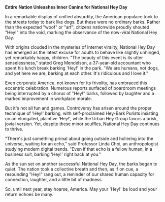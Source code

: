 **Entire Nation Unleashes Inner Canine for National Hey Day**

In a remarkable display of unified absurdity, the American populace took to the streets today to bark like dogs. But these were no ordinary barks. Rather than the expected "woof" or "arf", citizens nationwide proudly shouted "Hey!" into the void, marking the observance of the now-viral National Hey Day. 

With origins clouded in the mysteries of internet virality, National Hey Day has emerged as the latest excuse for adults to behave like slightly unhinged, yet remarkably happy, children. "The beauty of this event is its utter senselessness," stated Greg Mendelson, a 37-year-old accountant who spent his lunch break barking 'Hey!' in the park. "We are humans, not dogs, and yet here we are, barking at each other. It's ridiculous and I love it."

Even corporate America, not known for its frivolity, has embraced this eccentric celebration. Numerous reports surfaced of boardroom meetings being interrupted by a chorus of "Hey!" barks, followed by laughter and a marked improvement in workplace morale.

But it's not all fun and games. Controversy has arisen around the proper technique of 'Hey!' barking, with self-proclaimed Hey-Bark Purists insisting on an elongated, plaintive 'Hey!', while the Urban Hey Group favors a brisk, jovial version. Yet, despite these minor scuffles, National Hey Day continues to thrive.

"There's just something primal about going outside and hollering into the universe, waiting for an echo," said Professor Linda Choi, an anthropologist studying modern digital trends. "Even if that echo is a fellow human, in a business suit, barking 'Hey!' right back at you."

As the sun set on another successful National Hey Day, the barks began to quiet. The nation took a collective breath and then, as if on cue, a resounding "Hey!" rang out, a reminder of our shared human capacity for connection, laughter, and a little bit of madness. 

So, until next year, stay hoarse, America. May your 'Hey!' be loud and your return echoes be many.
